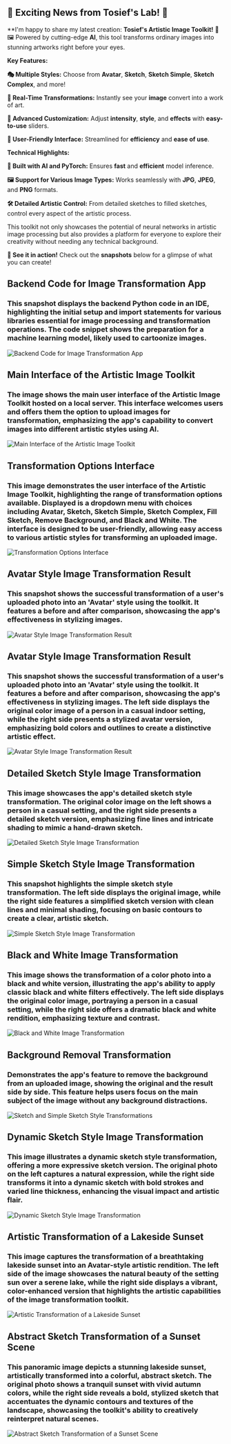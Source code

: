 ## **🌟 Exciting News from Tosief's Lab! 🌟**

**I'm happy to share my latest creation: **Tosief's Artistic Image Toolkit!** 🎨🖼️ Powered by cutting-edge **AI**, this tool transforms ordinary images into stunning artworks right before your eyes.

**Key Features:**

**🎭 Multiple Styles:** Choose from **Avatar**, **Sketch**, **Sketch Simple**, **Sketch Complex**, and more!

**🔄 Real-Time Transformations:** Instantly see your **image** convert into a work of art.

**🔧 Advanced Customization:** Adjust **intensity**, **style**, and **effects** with **easy-to-use** sliders.

**📲 User-Friendly Interface:** Streamlined for **efficiency** and **ease of use**.

**Technical Highlights:**

**🧠 Built with AI and PyTorch:** Ensures **fast** and **efficient** model inference.

**🖼️ Support for Various Image Types:** Works seamlessly with **JPG**, **JPEG**, and **PNG** formats.

**🛠️ Detailed Artistic Control:** From detailed sketches to filled sketches, control every aspect of the artistic process.

This toolkit not only showcases the potential of neural networks in artistic image processing but also provides a platform for everyone to explore their creativity without needing any technical background.

**👀 See it in action!** Check out the **snapshots** below for a glimpse of what you can create!

## **Backend Code for Image Transformation App**
### **This snapshot displays the backend Python code in an IDE, highlighting the initial setup and import statements for various libraries essential for image processing and transformation operations. The code snippet shows the preparation for a machine learning model, likely used to cartoonize images.**
![Backend Code for Image Transformation App](Snapshots/0.jpg)

## **Main Interface of the Artistic Image Toolkit**
### **The image shows the main user interface of the Artistic Image Toolkit hosted on a local server. This interface welcomes users and offers them the option to upload images for transformation, emphasizing the app's capability to convert images into different artistic styles using AI.**
![Main Interface of the Artistic Image Toolkit](Snapshots/1.jpg)

## **Transformation Options Interface**
### **This image demonstrates the user interface of the Artistic Image Toolkit, highlighting the range of transformation options available. Displayed is a dropdown menu with choices including Avatar, Sketch, Sketch Simple, Sketch Complex, Fill Sketch, Remove Background, and Black and White. The interface is designed to be user-friendly, allowing easy access to various artistic styles for transforming an uploaded image.**
![Transformation Options Interface](Snapshots/2.jpg)

## **Avatar Style Image Transformation Result**
### **This snapshot shows the successful transformation of a user's uploaded photo into an 'Avatar' style using the toolkit. It features a before and after comparison, showcasing the app's effectiveness in stylizing images.**
![Avatar Style Image Transformation Result](Snapshots/3.jpg)

## **Avatar Style Image Transformation Result**
### **This snapshot shows the successful transformation of a user's uploaded photo into an 'Avatar' style using the toolkit. It features a before and after comparison, showcasing the app's effectiveness in stylizing images. The left side displays the original color image of a person in a casual indoor setting, while the right side presents a stylized avatar version, emphasizing bold colors and outlines to create a distinctive artistic effect.**
![Avatar Style Image Transformation Result](Snapshots/4.jpg)

## **Detailed Sketch Style Image Transformation**
### **This image showcases the app's detailed sketch style transformation. The original color image on the left shows a person in a casual setting, and the right side presents a detailed sketch version, emphasizing fine lines and intricate shading to mimic a hand-drawn sketch.**
![Detailed Sketch Style Image Transformation](Snapshots/5.jpg)

## **Simple Sketch Style Image Transformation**
### **This snapshot highlights the simple sketch style transformation. The left side displays the original image, while the right side features a simplified sketch version with clean lines and minimal shading, focusing on basic contours to create a clear, artistic sketch.**
![Simple Sketch Style Image Transformation](Snapshots/6.jpg)

## **Black and White Image Transformation**
### **This image shows the transformation of a color photo into a black and white version, illustrating the app's ability to apply classic black and white filters effectively. The left side displays the original color image, portraying a person in a casual setting, while the right side offers a dramatic black and white rendition, emphasizing texture and contrast.**
![Black and White Image Transformation](Snapshots/7.jpg)

## **Background Removal Transformation**
### **Demonstrates the app's feature to remove the background from an uploaded image, showing the original and the result side by side. This feature helps users focus on the main subject of the image without any background distractions.**
![Sketch and Simple Sketch Style Transformations](Snapshots/8.jpg)

## **Dynamic Sketch Style Image Transformation**
### **This image illustrates a dynamic sketch style transformation, offering a more expressive sketch version. The original photo on the left captures a natural expression, while the right side transforms it into a dynamic sketch with bold strokes and varied line thickness, enhancing the visual impact and artistic flair.**
![Dynamic Sketch Style Image Transformation](Snapshots/9.jpg)

## **Artistic Transformation of a Lakeside Sunset**
### **This image captures the transformation of a breathtaking lakeside sunset into an Avatar-style artistic rendition. The left side of the image showcases the natural beauty of the setting sun over a serene lake, while the right side displays a vibrant, color-enhanced version that highlights the artistic capabilities of the image transformation toolkit.**
![Artistic Transformation of a Lakeside Sunset](Snapshots/10.jpg)

## **Abstract Sketch Transformation of a Sunset Scene**
### **This panoramic image depicts a stunning lakeside sunset, artistically transformed into a colorful, abstract sketch. The original photo shows a tranquil sunset with vivid autumn colors, while the right side reveals a bold, stylized sketch that accentuates the dynamic contours and textures of the landscape, showcasing the toolkit's ability to creatively reinterpret natural scenes.**
![Abstract Sketch Transformation of a Sunset Scene](Snapshots/11.jpg)
